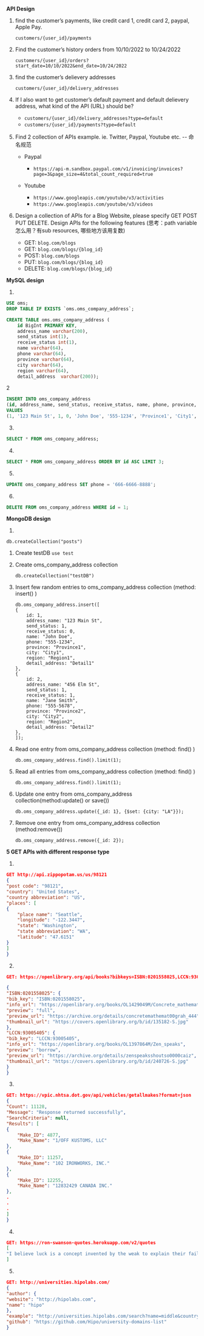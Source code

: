 **API Design**

1. find the customer’s payments, like credit card 1, credit card 2, paypal, Apple Pay.

    `customers/{user_id}/payments`

2. Find the customer’s history orders from 10/10/2022 to 10/24/2022 
    
    `customers/{user_id}/orders?start_date=10/10/2022&end_date=10/24/2022`

3. find the customer’s delievery  addresses

    `customers/{user_id}/delivery_addresses`

4. If I also want to get customer’s default payment and default delievery address, what kind of the API (URL) should be?

    - `customers/{user_id}/delivery_addresses?type=default`
    - `customers/{user_id}/payments?type=default`

5. Find 2 collection of APIs example. ie. Twitter, Paypal, Youtube etc.  -- 命名规范
    - Paypal
        - `https://api-m.sandbox.paypal.com/v1/invoicing/invoices?page=3&page_size=4&total_count_required=true`
    
    - Youtube
        - `https://www.googleapis.com/youtube/v3/activities`
        - `https://www.googleapis.com/youtube/v3/videos`
6. Design a collection of APIs for a Blog Website, please specify GET POST PUT DELETE. Design APIs for the following features (思考：path variable 怎么用？有sub resources, 哪些地方该用复数)

    - GET: `blog.com/blogs`
    - GET: `blog.com/blogs/{blog_id}`
    - POST: `blog.com/blogs`
    - PUT: `blog.com/blogs/{blog_id}`
    - DELETE: `blog.com/blogs/{blog_id}`

**MySQL design**

1. 
```SQL
USE oms;
DROP TABLE IF EXISTS `oms.oms_company_address`;

CREATE TABLE oms.oms_company_address ( 
    id BigInt PRIMARY KEY, 
    address_name varchar(200), 
    send_status int(1),
    receive_status int(1),
    name varchar(64),
    phone varchar(64),
    province varchar(64),
    city varchar(64),
    region varchar(64),
    detail_address  varchar(200));
```

2
```SQL
INSERT INTO oms_company_address 
(id, address_name, send_status, receive_status, name, phone, province, city, region, detail_address) 
VALUES 
(1, '123 Main St', 1, 0, 'John Doe', '555-1234', 'Province1', 'City1', 'Region1', 'Detail1');
```

3. 
```SQL
SELECT * FROM oms_company_address;
```

4. 
```SQL
SELECT * FROM oms_company_address ORDER BY id ASC LIMIT 3;
```

5. 
```SQL
UPDATE oms_company_address SET phone = '666-6666-8888';
```

6. 
```SQL
DELETE FROM oms_company_address WHERE id = 1;
```

**MongoDB design**

1. 
`db.createCollection("posts")`

1. Create testDB
    `use test`

2. Create oms_company_address collection

    `db.createCollection("testDB")`

3. Insert few random entries to oms_company_address collection (method: insert() )
    ```
    db.oms_company_address.insert([
    {
        id: 1,
        address_name: "123 Main St",
        send_status: 1,
        receive_status: 0,
        name: "John Doe",
        phone: "555-1234",
        province: "Province1",
        city: "City1",
        region: "Region1",
        detail_address: "Detail1"
    },
    {
        id: 2,
        address_name: "456 Elm St",
        send_status: 1,
        receive_status: 1,
        name: "Jane Smith",
        phone: "555-5678",
        province: "Province2",
        city: "City2",
        region: "Region2",
        detail_address: "Detail2"
    },
    ]);
    ```
4. Read one entry from oms_company_address collection (method: find() )

    `db.oms_company_address.find().limit(1);` 
5. Read all entries from oms_company_address collection (method: find() )

    `db.oms_company_address.find().limit(1);`

6. Update one entry from oms_company_address collection(method:update() or save()) 
    
    `db.oms_company_address.update({_id: 1}, {$set: {city: "LA"}});`

7. Remove one entry from oms_company_address collection (method:remove())

    `db.oms_company_address.remove({_id: 2});`

**5 GET APIs with different response type**

1. 
```json
GET http://api.zippopotam.us/us/98121 
{
"post code": "98121",
"country": "United States",
"country abbreviation": "US",
"places": [
{
    "place name": "Seattle",
    "longitude": "-122.3447",
    "state": "Washington",
    "state abbreviation": "WA",
    "latitude": "47.6151"
}
]
}
```

2. 
```json
GET: https://openlibrary.org/api/books?bibkeys=ISBN:0201558025,LCCN:93005405&format=json

{
"ISBN:0201558025": {
"bib_key": "ISBN:0201558025",
"info_url": "https://openlibrary.org/books/OL1429049M/Concrete_mathematics",
"preview": "full",
"preview_url": "https://archive.org/details/concretemathemat00grah_444",
"thumbnail_url": "https://covers.openlibrary.org/b/id/135182-S.jpg"
},
"LCCN:93005405": {
"bib_key": "LCCN:93005405",
"info_url": "https://openlibrary.org/books/OL1397864M/Zen_speaks",
"preview": "borrow",
"preview_url": "https://archive.org/details/zenspeaksshoutso0000caiz",
"thumbnail_url": "https://covers.openlibrary.org/b/id/240726-S.jpg"
}
}
```

3. 
```json
GET: https://vpic.nhtsa.dot.gov/api/vehicles/getallmakes?format=json
{
"Count": 11128,
"Message": "Response returned successfully",
"SearchCriteria": null,
"Results": [
{
    "Make_ID": 4877,
    "Make_Name": "1/OFF KUSTOMS, LLC"
},
{
    "Make_ID": 11257,
    "Make_Name": "102 IRONWORKS, INC."
},
{
    "Make_ID": 12255,
    "Make_Name": "12832429 CANADA INC."
},
.
.
.
]
}
```

4. 
```json
GET: https://ron-swanson-quotes.herokuapp.com/v2/quotes
[
"I believe luck is a concept invented by the weak to explain their failures."
]
```

5. 
```json
GET: http://universities.hipolabs.com/
{
"author": {
"website": "http://hipolabs.com",
"name": "hipo"
},
"example": "http://universities.hipolabs.com/search?name=middle&country=Turkey",
"github": "https://github.com/Hipo/university-domains-list"
}
```